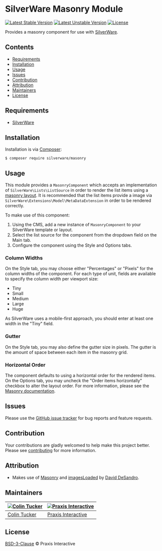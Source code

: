 # SilverWare Masonry Module

[![Latest Stable Version](https://poser.pugx.org/silverware/masonry/v/stable)](https://packagist.org/packages/silverware/masonry)
[![Latest Unstable Version](https://poser.pugx.org/silverware/masonry/v/unstable)](https://packagist.org/packages/silverware/masonry)
[![License](https://poser.pugx.org/silverware/masonry/license)](https://packagist.org/packages/silverware/masonry)

Provides a masonry component for use with [SilverWare][silverware].

## Contents

- [Requirements](#requirements)
- [Installation](#installation)
- [Usage](#usage)
- [Issues](#issues)
- [Contribution](#contribution)
- [Attribution](#attribution)
- [Maintainers](#maintainers)
- [License](#license)

## Requirements

- [SilverWare][silverware]

## Installation

Installation is via [Composer][composer]:

```
$ composer require silverware/masonry
```

## Usage

This module provides a `MasonryComponent` which accepts an implementation of `SilverWare\Lists\ListSource` in
order to render the list items using a [masonry layout][masonry].  It is recommended that the list items provide
a image via `SilverWare\Extensions\Model\MetaDataExtension` in order to be rendered correctly.

To make use of this component:

1. Using the CMS, add a new instance of `MasonryComponent` to your SilverWare template or layout.
2. Select the list source for the component from the dropdown field on the Main tab.
3. Configure the component using the Style and Options tabs.

### Column Widths

On the Style tab, you may choose either "Percentages" or "Pixels" for the column widths of the component.
For each type of unit, fields are available to specify the column width per viewport size:

- Tiny
- Small
- Medium
- Large
- Huge

As SilverWare uses a mobile-first approach, you should enter at least one width in the "Tiny" field.

### Gutter

On the Style tab, you may also define the gutter size in pixels. The gutter is the amount of space between
each item in the masonry grid.

### Horizontal Order

The component defaults to using a horizontal order for the rendered items. On the Options tab, you may
uncheck the "Order items horizontally" checkbox to alter the layout order.  For more information,
please see the [Masonry documentation][masonry-horiz-order].

## Issues

Please use the [GitHub issue tracker][issues] for bug reports and feature requests.

## Contribution

Your contributions are gladly welcomed to help make this project better.
Please see [contributing](CONTRIBUTING.md) for more information.

## Attribution

- Makes use of [Masonry](https://github.com/desandro/masonry) and
  [imagesLoaded](https://github.com/desandro/imagesloaded) by [David DeSandro](https://github.com/desandro).

## Maintainers

[![Colin Tucker](https://avatars3.githubusercontent.com/u/1853705?s=144)](https://github.com/colintucker) | [![Praxis Interactive](https://avatars2.githubusercontent.com/u/1782612?s=144)](https://www.praxis.net.au)
---|---
[Colin Tucker](https://github.com/colintucker) | [Praxis Interactive](https://www.praxis.net.au)

## License

[BSD-3-Clause](LICENSE.md) &copy; Praxis Interactive

[silverware]: https://github.com/praxisnetau/silverware
[composer]: https://getcomposer.org
[issues]: https://github.com/praxisnetau/silverware-masonry/issues
[masonry]: https://masonry.desandro.com
[masonry-horiz-order]: https://masonry.desandro.com/options.html#horizontalorder
